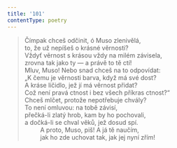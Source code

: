 ```yaml
---
title: '101'
contentType: poetry
---
```


<section>

> Čímpak chceš odčinit, ó Muso zlenivělá,  
> to, že už nepíšeš o krásné věrnosti?  
> Vždyť věrnost s krásou vždy na milém závisela,  
> zrovna tak jako ty — a právě to tě ctí!  
> Mluv, Muso! Nebo snad chceš na to odpovídat:  
> „K čemu je věrnosti barva, když má své dost?  
> A kráse líčidlo, jež jí má věrnost přidat?  
> Což není pravá ctnost i bez všech příkras ctnost?“  
> Chceš mlčet, protože nepotřebuje chvály?  
> To není omluvou: na tobě závisí,  
> přečká-li zlatý hrob, kam by ho pochovali,  
> a dočká-li se chval věků, jež dosud spí.  
>          A proto, Muso, piš! A já tě naučím,  
>          jak ho zde uchovat tak, jak jej nyní zřím!

</section>
